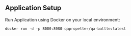 ## Application Setup
Run Application using Docker on your local environment:
```
docker run -d -p 8080:8080 qapropeller/qa-battle:latest
```